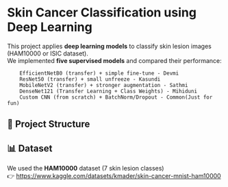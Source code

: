 # Skin Cancer Classification using Deep Learning

This project applies **deep learning models** to classify skin lesion images (HAM10000 or ISIC dataset).  
We implemented **five supervised models** and compared their performance:

        EfficientNetB0 (transfer) + simple fine-tune - Devmi
        ResNet50 (transfer) + small unfreeze - Kasundi
        MobileNetV2 (transfer) + stronger augmentation - Sathmi
        DenseNet121 (Transfer Learning + Class Weights) - Mihiduni
        Custom CNN (from scratch) + BatchNorm/Dropout - Common(Just for fun)

## 📂 Project Structure


## 📊 Dataset

We used the **HAM10000** dataset (7 skin lesion classes)  
👉 https://www.kaggle.com/datasets/kmader/skin-cancer-mnist-ham10000  






